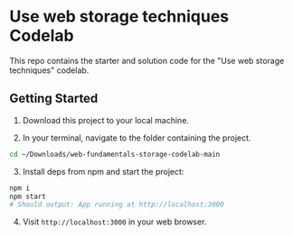 # Use web storage techniques Codelab

This repo contains the starter and solution code for the "Use web storage techniques" codelab.

## Getting Started

1. Download this project to your local machine.

2. In your terminal, navigate to the folder containing the project.

```sh
cd ~/Downloads/web-fundamentals-storage-codelab-main
```

3. Install deps from npm and start the project:

```sh
npm i
npm start
# Should output: App running at http://localhost:3000
```

4. Visit `http://localhost:3000` in your web browser.
